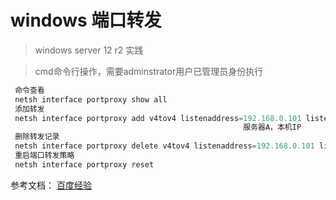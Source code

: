 # windows 端口转发

> windows server 12 r2 实践

> cmd命令行操作，需要adminstrator用户已管理员身份执行

~~~ powershell
 命令查看
 netsh interface portproxy show all
 添加转发
 netsh interface portproxy add v4tov4 listenaddress=192.168.0.101 listenport=7001 connectaddress=192.168.0.80 connectport=8080
                                                    服务器A，本机IP            本机端口             服务器B，远端IP            远端业务端口        
 删除转发记录
 netsh interface portproxy delete v4tov4 listenaddress=192.168.0.101 listenport=7001
 重启端口转发策略
 netsh interface portproxy reset
~~~

参考文档： [百度经验](https://jingyan.baidu.com/article/7c6fb428add0e7c0652c9072.html)


